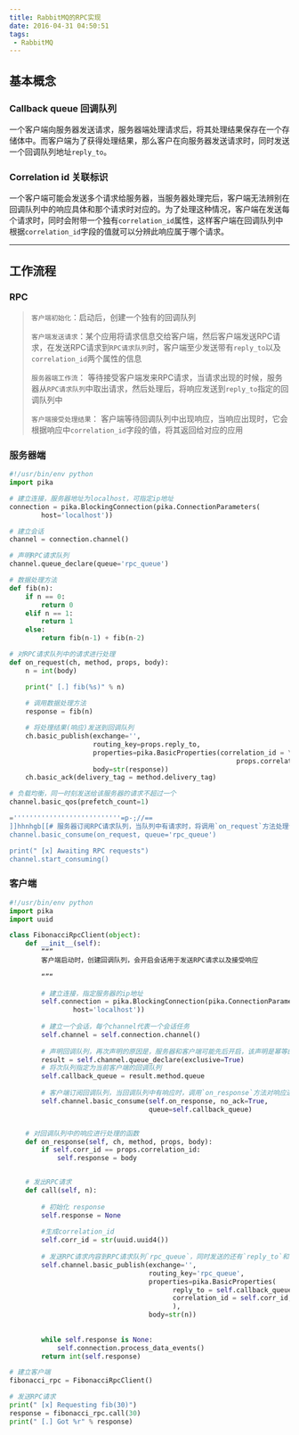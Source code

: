 ```yaml
---
title: RabbitMQ的RPC实现
date: 2016-04-31 04:50:51
tags:
 - RabbitMQ
---
```

## 基本概念
### Callback queue 回调队列
一个客户端向服务器发送请求，服务器端处理请求后，将其处理结果保存在一个存储体中。而客户端为了获得处理结果，那么客户在向服务器发送请求时，同时发送一个回调队列地址`reply_to`。

### Correlation id 关联标识
一个客户端可能会发送多个请求给服务器，当服务器处理完后，客户端无法辨别在回调队列中的响应具体和那个请求时对应的。为了处理这种情况，客户端在发送每个请求时，同时会附带一个独有`correlation_id`属性，这样客户端在回调队列中根据`correlation_id`字段的值就可以分辨此响应属于哪个请求。

------------------------
## 工作流程
### RPC
> `客户端初始化`：启动后，创建一个独有的回调队列
> 
> `客户端发送请求`：某个应用将请求信息交给客户端，然后客户端发送RPC请求，在发送RPC请求到`RPC请求队列`时，客户端至少发送带有`reply_to`以及`correlation_id`两个属性的信息
> 
> `服务器端工作流`： 等待接受客户端发来RPC请求，当请求出现的时候，服务器从`RPC请求队列`中取出请求，然后处理后，将响应发送到`reply_to`指定的回调队列中
> 
> `客户端接受处理结果`： 客户端等待回调队列中出现响应，当响应出现时，它会根据响应中`correlation_id`字段的值，将其返回给对应的应用

### 服务器端
```python
#!/usr/bin/env python
import pika

# 建立连接，服务器地址为localhost，可指定ip地址
connection = pika.BlockingConnection(pika.ConnectionParameters(
        host='localhost'))

# 建立会话
channel = connection.channel()

# 声明RPC请求队列
channel.queue_declare(queue='rpc_queue')

# 数据处理方法
def fib(n):
    if n == 0:
        return 0
    elif n == 1:
        return 1
    else:
        return fib(n-1) + fib(n-2)

# 对RPC请求队列中的请求进行处理
def on_request(ch, method, props, body):
    n = int(body)

    print(" [.] fib(%s)" % n)
    
    # 调用数据处理方法
    response = fib(n)

	# 将处理结果(响应)发送到回调队列
    ch.basic_publish(exchange='',
                     routing_key=props.reply_to,
                     properties=pika.BasicProperties(correlation_id = \
                                                         props.correlation_id),
                     body=str(response))
    ch.basic_ack(delivery_tag = method.delivery_tag)

# 负载均衡，同一时刻发送给该服务器的请求不超过一个
channel.basic_qos(prefetch_count=1)

='''''''''''''''''''''''''''=p-;//==
]]hhnhgb[[# 服务器订阅RPC请求队列，当队列中有请求时，将调用`on_request`方法处理请求
channel.basic_consume(on_request, queue='rpc_queue')

print(" [x] Awaiting RPC requests")
channel.start_consuming()
```


### 客户端
```python
#!/usr/bin/env python
import pika
import uuid

class FibonacciRpcClient(object):
    def __init__(self):
 		”“”
        客户端启动时，创建回调队列，会开启会话用于发送RPC请求以及接受响应
        
        “”“
        
        # 建立连接，指定服务器的ip地址
        self.connection = pika.BlockingConnection(pika.ConnectionParameters(
                host='localhost'))
                
		# 建立一个会话，每个channel代表一个会话任务
        self.channel = self.connection.channel()
		
        # 声明回调队列，再次声明的原因是，服务器和客户端可能先后开启，该声明是幂等的，多次声明，但只生效一次
        result = self.channel.queue_declare(exclusive=True)
        # 将次队列指定为当前客户端的回调队列
        self.callback_queue = result.method.queue
		
        # 客户端订阅回调队列，当回调队列中有响应时，调用`on_response`方法对响应进行处理; 
        self.channel.basic_consume(self.on_response, no_ack=True,
                                   queue=self.callback_queue)


	# 对回调队列中的响应进行处理的函数
    def on_response(self, ch, method, props, body):
        if self.corr_id == props.correlation_id:
            self.response = body


	# 发出RPC请求
    def call(self, n):
    
    	# 初始化 response
        self.response = None
        
        #生成correlation_id 
        self.corr_id = str(uuid.uuid4())
        
        # 发送RPC请求内容到RPC请求队列`rpc_queue`，同时发送的还有`reply_to`和`correlation_id`
        self.channel.basic_publish(exchange='',
                                   routing_key='rpc_queue',
                                   properties=pika.BasicProperties(
                                         reply_to = self.callback_queue,
                                         correlation_id = self.corr_id,
                                         ),
                                   body=str(n))
                                   
        
        while self.response is None:
            self.connection.process_data_events()
        return int(self.response)

# 建立客户端
fibonacci_rpc = FibonacciRpcClient()

# 发送RPC请求
print(" [x] Requesting fib(30)")
response = fibonacci_rpc.call(30)
print(" [.] Got %r" % response)
```
